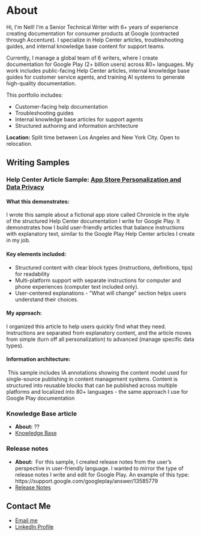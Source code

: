 # About
Hi, I'm Nell! I'm a Senior Technical Writer with 6+ years of experience creating documentation for consumer products at Google (contracted through Accenture). I specialize in Help Center articles, troubleshooting guides, and internal knowledge base content for support teams.

Currently, I manage a global team of 6 writers, where I create documentation for Google Play (2+ billion users) across 80+ languages. My work includes public-facing Help Center articles, internal knowledge base guides for customer service agents, and training AI systems to generate high-quality documentation.

This portfolio includes:
- Customer-facing help documentation
- Troubleshooting guides
- Internal knowledge base articles for support agents
- Structured authoring and information architecture

<b>Location:</b> Split time between Los Angeles and New York City. Open to relocation.

<H2>Writing Samples</H2>

<h3>Help Center Article Sample: <a href="https://github.com/nellcgram/nellcgram.github.io/blob/main/Help%20Center%20article%20%5BGram%20Sample%5D.pdf" target="_blank">App Store Personalization and Data Privacy</a></h3>

<h4><b>What this demonstrates:</b></h4>
<p>I wrote this sample about a fictional app store called Chronicle in the style of the structured Help Center documentation I write for Google Play. It demonstrates how I build user-friendly articles that balance instructions with explanatory text, similar to the Google Play Help Center articles I create in my job.</p>

<h4><b>Key elements included:</b></h4>
<ul><li>Structured content with clear block types (instructions, definitions, tips) for readability</li>
<li>Multi-platform support with separate instructions for computer and phone experiences (computer text included only).</li>
<li>User-centered explanations - "What will change" section helps users understand their choices.</li></ul>

<h4><b>My approach:</b></h4>
I organized this article to help users quickly find what they need. Instructions are separated from explanatory content, and the article moves from simple (turn off all personalization) to advanced (manage specific data types). 

<h4><b>Information architecture:</b></h4>  This sample includes IA annotations showing the content model used for single-source publishing in content management systems. Content is structured into reusable blocks that can be published across multiple platforms and localized into 80+ languages - the same approach I use for Google Play documentation

<h3>Knowledge Base article</h3>
<ul>
  <li><b>About:</b> ??</li>
<li><a href="??" target="_blank">Knowledge Base</a></li>
</ul>

<h3>Release notes</h3>
<ul>
  <li><b>About:</b>  For this sample, I created release notes from the user’s perspective in user-friendly language. I wanted to mirror the type of release notes I write and edit for Google Play. An example of this type: https://support.google.com/googleplay/answer/13585779</li>
<li><a href="https://github.com/nellcgram/nellcgram.github.io/blob/main/Release%20Notes%20eReader%20App%20%5BGram%20Sample%5D.pdf" target="_blank">Release Notes</a></li>
</ul>

<H2> Contact Me</H2>
 <ul>
  <li><a href="mailto:nellcgram@gmail.com">Email me</a></li>
<li><a href="https://www.linkedin.com/in/nellgram" target="_blank">LinkedIn Profile</a></li>
</ul>
